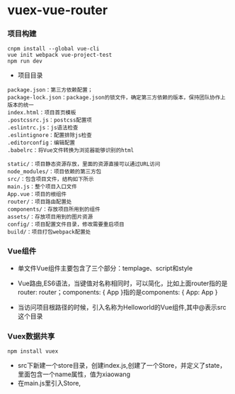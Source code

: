# vuex-vue-router
### 项目构建
```
cnpm install --global vue-cli
vue init webpack vue-project-test
npm run dev
```
- 项目目录
```
package.json：第三方依赖配置；
package-lock.json：package.json的锁文件，确定第三方依赖的版本，保持团队协作上版本的统一
index.html：项目首页模板
.postcssrc.js：postcss配置项
.eslintrc.js：js语法检查
.eslintignore：配置排除js检查
.editorconfig：编辑配置
.babelrc：将Vue文件转换为浏览器能够识别的html

static/：项目静态资源存放，里面的资源直接可以通过URL访问
node_modules/：项目依赖的第三方包
src/：包含项目文件，结构如下所示
main.js：整个项目入口文件
App.vue：项目的根组件
router/：项目路由配置处
components/：存放项目所用到的组件
assets/：存放项目用到的图片资源
config/：项目配置文件目录，修改需要重启项目
build/：项目打包webpack配置处
```

### Vue组件
- 单文件Vue组件主要包含了三个部分：templage、script和style

- Vue路由,ES6语法，当键值对名称相同时，可以简化，比如上面router指的是router: router；components: { App }指的是components: { App: App }

- 当访问项目根路径的时候，引入名称为Helloworld的Vue组件,其中@表示src这个目录

### Vuex数据共享
```
npm install vuex
```
- src下新建一个store目录，创建index.js,创建了一个Store，并定义了state，里面包含一个name属性，值为xiaowang
- 在main.js里引入Store,
